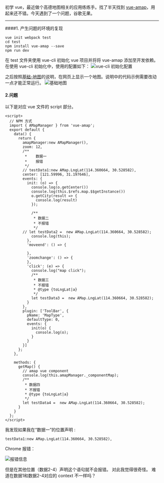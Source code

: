 初学 vue，最近做个高德地图相关的应用练练手。找了半天找到 [vue-amap](https://elemefe.github.io/vue-amap/#/)，用起来还不错。今天遇到了一个问题，谷歌无果。
***
####1. 产生问题的环境的复现

```
vue init webpack test
cd test
npm install vue-amap --save
npm run dev
```
在 test 文件夹使用 vue-cli 初始化 vue 项目并将将 vue-amap 添加至开发依赖。
在使用 vue-cli 初始化中，使用的配置如下：
![ vue-cli 初始化配置](https://upload-images.jianshu.io/upload_images/6742807-c7fb0fdf00bf133d.png?imageMogr2/auto-orient/strip%7CimageView2/2/w/1240)

之后按照[基础-地图](https://elemefe.github.io/vue-amap/#/zh-cn/base/amap)的说明，在网页上显示一个地图。说明中的代码示例需要改动一点才能正常运行。
![基础地图](https://upload-images.jianshu.io/upload_images/6742807-3736b58c2d64f3e0.png?imageMogr2/auto-orient/strip%7CimageView2/2/w/1240)

#### 2.问题
以下是对应 vue 文件的 script 部分。

```
<script>
  // NPM 方式
  import { AMapManager } from 'vue-amap';
  export default {
    data() {
      return {
        amapManager:new AMapManager(),
        zoom: 12,
        /**
         *    数据一
         *    报错
         */
        // testData1:new AMap.LngLat(114.360664, 30.528582),
        center: [121.59996, 31.197646],
        events: {
          init: (o) => {
            console.log(o.getCenter())
            console.log(this.$refs.map.$$getInstance())
            o.getCity(result => {
              console.log(result)
            });

            /**
             * 数据二
             * 不报错
             */
        // let testData2 =  new AMap.LngLat(114.360664, 30.528582);
            console.log(this);
          },
          'moveend': () => {

          },
          'zoomchange': () => {
          },
          'click': (e) => {
            console.log("map click");
            /**
             * 数据三
             * 不报错
             * @type {toLngLat|a}
             */
            let testData3 =  new AMap.LngLat(114.360664, 30.528582);
          }
        },
        plugin: ['ToolBar', {
          pName: 'MapType',
          defaultType: 0,
          events: {
            init(o) {
              console.log(o);
            }
          }
        }]
      };
    },

    methods: {
      getMap() {
        // amap vue component
        console.log(this.amapManager._componentMap);
        /**
         * 数据四
         * 不报错
         * @type {toLngLat|a}
         */
        let testData4 =  new AMap.LngLat(114.360664, 30.528582);
      }
    }
  };
</script>
```
我发现如果我在“数据一”的位置声明 :
```
testData1:new AMap.LngLat(114.360664, 30.528582),
```

Chrome 报错：

![报错信息](https://upload-images.jianshu.io/upload_images/6742807-c7f85eaad80f1c39.png?imageMogr2/auto-orient/strip%7CimageView2/2/w/1240)


但是在其他位置（数据2-4）声明这个语句就不会报错。
对此我觉得很奇怪。
难道在数据1和数据2-4对应的 context 不一样吗？


